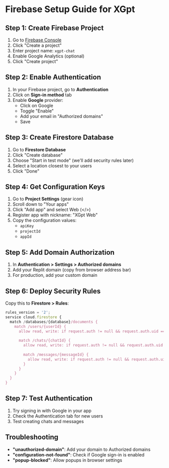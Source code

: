 # Firebase Setup Guide for XGpt

## Step 1: Create Firebase Project

1. Go to [Firebase Console](https://console.firebase.google.com/)
2. Click "Create a project"
3. Enter project name: `xgpt-chat`
4. Enable Google Analytics (optional)
5. Click "Create project"

## Step 2: Enable Authentication

1. In your Firebase project, go to **Authentication**
2. Click on **Sign-in method** tab
3. Enable **Google** provider:
   - Click on Google
   - Toggle "Enable"
   - Add your email in "Authorized domains"
   - Save

## Step 3: Create Firestore Database

1. Go to **Firestore Database**
2. Click "Create database"
3. Choose "Start in test mode" (we'll add security rules later)
4. Select a location closest to your users
5. Click "Done"

## Step 4: Get Configuration Keys

1. Go to **Project Settings** (gear icon)
2. Scroll down to "Your apps"
3. Click "Add app" and select Web (</>) 
4. Register app with nickname: "XGpt Web"
5. Copy the configuration values:
   - `apiKey`
   - `projectId`
   - `appId`

## Step 5: Add Domain Authorization

1. In **Authentication > Settings > Authorized domains**
2. Add your Replit domain (copy from browser address bar)
3. For production, add your custom domain

## Step 6: Deploy Security Rules

Copy this to **Firestore > Rules**:

```javascript
rules_version = '2';
service cloud.firestore {
  match /databases/{database}/documents {
    match /users/{userId} {
      allow read, write: if request.auth != null && request.auth.uid == userId;
      
      match /chats/{chatId} {
        allow read, write: if request.auth != null && request.auth.uid == userId;
        
        match /messages/{messageId} {
          allow read, write: if request.auth != null && request.auth.uid == userId;
        }
      }
    }
  }
}
```

## Step 7: Test Authentication

1. Try signing in with Google in your app
2. Check the Authentication tab for new users
3. Test creating chats and messages

## Troubleshooting

- **"unauthorized-domain"**: Add your domain to Authorized domains
- **"configuration-not-found"**: Check if Google sign-in is enabled
- **"popup-blocked"**: Allow popups in browser settings